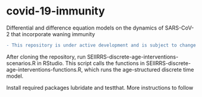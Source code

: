 # covid-19-immunity
Differential and difference equation models on the dynamics of SARS-CoV-2 that incorporate waning immunity

```diff
- This repository is under active development and is subject to change as the analysis evolves
```

After cloning the repository, run SEIIRRS-discrete-age-interventions-scenarios.R in RStudio. This script calls the functions in SEIIRRS-discrete-age-interventions-functions.R, which runs the age-structured discrete time model. 

Install required packages lubridate and testthat. More instructions to follow
